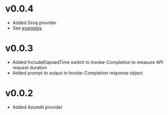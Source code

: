 # v0.0.4

- Added Groq provider
- See [examples](Examples/tryGroq.ps1)
# v0.0.3

- Added IncludeElapsedTime switch to Invoke-Completion to measure API request duration
- Added prompt to output in Invoke-Completion response object

# v0.0.2

- Added AzureAI provider